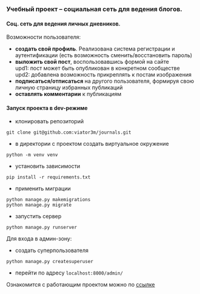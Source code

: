 ### Учебный проект – социальная сеть для ведения блогов.

#### Соц. сеть для ведения личных дневников.

Возможности пользователя:
- **создать свой профиль**. Реализована система регистрации и аутентификации 
  (есть возможность сменить/восстановить пароль)
- **выложить свой пост**, воспользовавшись формой на сайте <br>
  upd1: пост может быть опубликован в конкретном сообществе <br>
  upd2: добавлена возможность прикреплять к постам изображения
- **подписаться/отписаться** на другого пользователя,
  формируя свою личную страницу избранных публикаций
- **оставлять комментарии** к публикациям

#### Запуск проекта в dev-режиме

- клонировать репозиторий
```
git clone git@github.com:viator3m/journals.git
```
- в директории с проектом создать виртуальное окружение
```
python -m venv venv
```
- установить зависимости
```
pip install -r requirements.txt
```
- применить миграции
```
python manage.py makemigrations
python manage.py migrate
```
- запустить сервер 
```
python manage.py runserver
```

Для входа в админ-зону:
- создать суперпользователя
```
python manage.py createsuperuser
```
- перейти по адресу `localhost:8000/admin/`

Ознакомится с работающим проектом можно по [ссылке](http://viator3m.pythonanywhere.com/)
